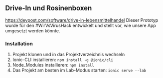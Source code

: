 ## Drive-In und Rosinenboxen
https://devpost.com/software/drive-in-lebensmittelhandel
Dieser Prototyp wurde für den #WirVsVirusHack entwickelt und stellt vor, wie unsere App umgesetzt werden könnte.

### Installation
1. Projekt klonen und in das Projektverzeichnis wechseln
2. Ionic-CLI installieren: `npm install -g @ionic/cli`
3. Node_Modules installieren: `npm install`
4. Das Projekt am besten im Lab-Modus starten: `ionic serve --lab`
